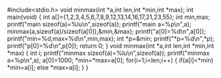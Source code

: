 #include<stdio.h>
void minmax(int *a,int len,int *min,int *max);
int main(void)
{
    int a[]={1,2,3,4,5,6,7,8,9,12,13,14,16,17,21,23,55};
    int min,max;
    printf("main sizeof(a)=%lu\n",sizeof(a));
    printf("main a=%p\n",a);
    minmax(a,sizeof(a)/sizeof(a[0]),&min,&max);
    printf("a[0]=%d\n",a[0]);
    printf("min=%d,max=%d\n",min,max);
    int *p=&min;
    printf("*p=%d\n",*p);
    printf("p[0]=%d\n",p[0]);
    return 0;
}
void minmax(int *a,int len,int *min,int *max)
{
    int i;
    printf("minmax sizeof(a)=%lu\n",sizeof(a));
    printf("minmax a=%p\n",a);
    a[0]=1000;
    *min=*max=a[0];
    for(i=1;i<len;i++)
    {
        if(a[i]<*min)
            *min=a[i];
        else
            *max=a[i];
    }
}
